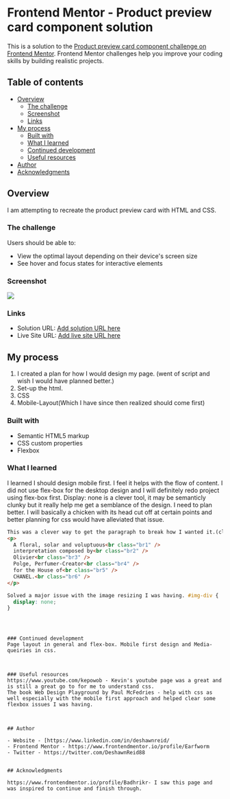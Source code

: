 # Frontend Mentor - Product preview card component solution

This is a solution to the [Product preview card component challenge on Frontend Mentor](https://www.frontendmentor.io/challenges/product-preview-card-component-GO7UmttRfa). Frontend Mentor challenges help you improve your coding skills by building realistic projects.

## Table of contents

- [Overview](#overview)
  - [The challenge](#the-challenge)
  - [Screenshot](#screenshot)
  - [Links](#links)
- [My process](#my-process)
  - [Built with](#built-with)
  - [What I learned](#what-i-learned)
  - [Continued development](#continued-development)
  - [Useful resources](#useful-resources)
- [Author](#author)
- [Acknowledgments](#acknowledgments)

## Overview

I am attempting to recreate the product preview card with HTML and CSS.

### The challenge

Users should be able to:

- View the optimal layout depending on their device's screen size
- See hover and focus states for interactive elements

### Screenshot

![](/product-preview-card-component-main/images/screenshot.jpeg)

### Links

- Solution URL: [Add solution URL here](https://your-solution-url.com)
- Live Site URL: [Add live site URL here](https://your-live-site-url.com)

## My process

1. I created a plan for how I would design my page. (went of script and wish I would have planned better.)
2. Set-up the html.
3. CSS
4. Mobile-Layout(Which I have since then realized should come first)

### Built with

- Semantic HTML5 markup
- CSS custom properties
- Flexbox

### What I learned

I learned I should design mobile first. I feel it helps with the flow of content. I did not use flex-box for the desktop design and I will definitely redo project using flex-box first. Display: none is a clever tool, it may be semanticly clunky but it really help me get a semblance of the design. I need to plan better. I will basically a chicken with its head cut off at certain points and better planning for css would have alleviated that issue.

```html
This was a clever way to get the paragraph to break how I wanted it.(clunky)
<p>
  A floral, solar and voluptuous<br class="br1" />
  interpretation composed by<br class="br2" />
  Olivier<br class="br3" />
  Polge, Perfumer-Creator<br class="br4" />
  for the House of<br class="br5" />
  CHANEL.<br class="br6" />
</p>
```

```css
Solved a major issue with the image resizing I was having. #img-div {
  display: none;
}
```

```



### Continued development
Page layout in general and flex-box. Mobile first design and Media-queiries in css.



### Useful resources
https://www.youtube.com/kepowob - Kevin's youtube page was a great and is still a great go to for me to understand css.
The book Web Design Playground by Paul McFedries - help with css as well especially with the mobile first approach and helped clear some flexbox issues I was having.



## Author

- Website - [https://www.linkedin.com/in/deshawnreid/
- Frontend Mentor - https://www.frontendmentor.io/profile/Earfworm
- Twitter - https://twitter.com/DeshawnReid88


## Acknowledgments

https://www.frontendmentor.io/profile/Badhrikr- I saw this page and was inspired to continue and finish through.
```
